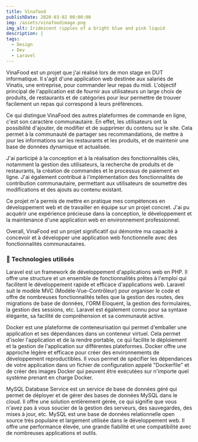 ```yaml
---
title: Vinafood
publishDate: 2020-03-02 00:00:00
img: /assets/vinafoodimage.png
img_alt: Iridescent ripples of a bright blue and pink liquid
description: |
tags:
  - Design
  - Dev
  - Laravel
---
```


VinaFood est un projet que j'ai réalisé lors de mon stage en DUT informatique. Il s'agit d'une application web destinée aux salariés de Vinatis, une entreprise, pour commander leur repas du midi. L'objectif principal de l'application est de fournir aux utilisateurs un large choix de produits, de restaurants et de catégories pour leur permettre de trouver facilement un repas qui correspond à leurs préférences.

Ce qui distingue VinaFood des autres plateformes de commande en ligne, c'est son caractère communautaire. En effet, les utilisateurs ont la possibilité d'ajouter, de modifier et de supprimer du contenu sur le site. Cela permet à la communauté de partager ses recommandations, de mettre à jour les informations sur les restaurants et les produits, et de maintenir une base de données dynamique et actualisée.

J'ai participé à la conception et à la réalisation des fonctionnalités clés, notamment la gestion des utilisateurs, la recherche de produits et de restaurants, la création de commandes et le processus de paiement en ligne. J'ai également contribué à l'implémentation des fonctionnalités de contribution communautaire, permettant aux utilisateurs de soumettre des modifications et des ajouts au contenu existant.


Ce projet m'a permis de mettre en pratique mes compétences en développement web et de travailler en équipe sur un projet concret. J'ai pu acquérir une expérience précieuse dans la conception, le développement et la maintenance d'une application web en environnement professionnel.

Overall, VinaFood est un projet significatif qui démontre ma capacité à concevoir et à développer une application web fonctionnelle avec des fonctionnalités communautaires.





### 🔧 Technologies utilisés
Laravel est un framework de développement d'applications web en PHP. Il offre une structure et un ensemble de fonctionnalités prêtes à l'emploi qui facilitent le développement rapide et efficace d'applications web. Laravel suit le modèle MVC (Modèle-Vue-Contrôleur) pour organiser le code et offre de nombreuses fonctionnalités telles que la gestion des routes, des migrations de base de données, l'ORM Eloquent, la gestion des formulaires, la gestion des sessions, etc. Laravel est également connu pour sa syntaxe élégante, sa facilité de compréhension et sa communauté active.

Docker est une plateforme de conteneurisation qui permet d'emballer une application et ses dépendances dans un conteneur virtuel. Cela permet d'isoler l'application et de la rendre portable, ce qui facilite le déploiement et la gestion de l'application sur différentes plateformes. Docker offre une approche légère et efficace pour créer des environnements de développement reproductibles. Il vous permet de spécifier les dépendances de votre application dans un fichier de configuration appelé "Dockerfile" et de créer des images Docker qui peuvent être exécutées sur n'importe quel système prenant en charge Docker.

MySQL Database Service est un service de base de données géré qui permet de déployer et de gérer des bases de données MySQL dans le cloud. Il offre une solution entièrement gérée, ce qui signifie que vous n'avez pas à vous soucier de la gestion des serveurs, des sauvegardes, des mises à jour, etc. MySQL est une base de données relationnelle open source très populaire et largement utilisée dans le développement web. Il offre une performance élevée, une grande fiabilité et une compatibilité avec de nombreuses applications et outils.
